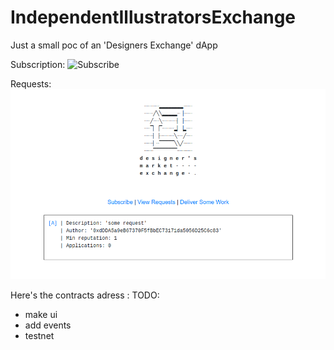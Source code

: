 # IndependentIllustratorsExchange
Just a small poc of an 'Designers Exchange' dApp

Subscription: 
![Subscribe](subscribe.png)

Requests: 
![Requests](requests.png)

Here's the contracts adress : 
TODO:
- make ui
- add events
- testnet